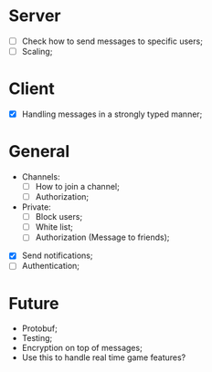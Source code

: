 # Server
- [ ] Check how to send messages to specific users;
- [ ] Scaling;

# Client
- [x] Handling messages in a strongly typed manner;

# General
- Channels:
  - [ ] How to join a channel;
  - [ ] Authorization;
- Private:
  - [ ] Block users;
  - [ ] White list;
  - [ ] Authorization (Message to friends);
- [x] Send notifications;
- [ ] Authentication;

# Future
- Protobuf;
- Testing;
- Encryption on top of messages;
- Use this to handle real time game features?